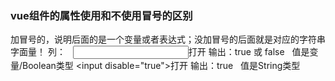 ### vue组件的属性使用和不使用冒号的区别 
加冒号的，说明后面的是一个变量或者表达式；没加冒号的后面就是对应的字符串字面量！
列：
  <input :disable="true">打开</input>
输出：true 或 false   值是变量/Boolean类型
<input disable="true">打开</input>
输出：true   值是String类型
